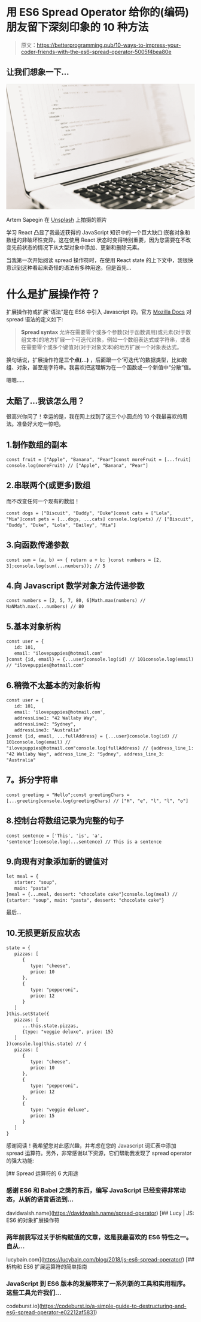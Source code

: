 # 用 ES6 Spread Operator 给你的(编码)朋友留下深刻印象的 10 种方法

> 原文：<https://betterprogramming.pub/10-ways-to-impress-your-coder-friends-with-the-es6-spread-operator-5005f4bea80e>

## 让我们想象一下…

![](img/d343cbe83b052769d3a9393368cfc457.png)

Artem Sapegin 在 [Unsplash](https://unsplash.com/photos/b18TRXc8UPQ) 上拍摄的照片

学习 React 凸显了我最近获得的 JavaScript 知识中的一个巨大缺口:嵌套对象和数组的非破坏性变异。这在使用 React 状态时变得特别重要，因为您需要在不改变先前状态的情况下从大型对象中添加、更新和删除元素。

当我第一次开始阅读 spread 操作符时，在使用 React state 的上下文中，我很快意识到这种看起来奇怪的语法有多种用途。但是首先…

# 什么是扩展操作符？

扩展操作符或扩展“语法”是在 ES6 中引入 Javascript 的。官方 [Mozilla Docs](https://developer.mozilla.org/en-US/docs/Web/JavaScript/Reference/Operators/Spread_syntax) 对 spread 语法的定义如下:

> **Spread syntax** 允许在需要零个或多个参数(对于函数调用)或元素(对于数组文本)的地方扩展一个可迭代对象，例如一个数组表达式或字符串，或者在需要零个或多个键值对(对于对象文本)的地方扩展一个对象表达式。

换句话说，扩展操作符是**三个点(…)** ，后面跟一个‘可迭代’的数据类型，比如数组、对象，甚至是字符串。我喜欢把这理解为在一个函数或一个新值中“分散”值。

嗯嗯…..

## 太酷了…我该怎么用？

很高兴你问了！幸运的是，我在网上找到了这三个小圆点的 10 个我最喜欢的用法。准备好大吃一惊吧。

## 1.制作数组的副本

```
const fruit = ["Apple", "Banana", "Pear"]const moreFruit = [...fruit] console.log(moreFruit) // ["Apple", "Banana", "Pear"]
```

## 2.串联两个(或更多)数组

而不改变任何一个现有的数组！

```
const dogs = ["Biscuit", "Buddy", "Duke"]const cats = ["Lola", "Mia"]const pets = [...dogs, ...cats] console.log(pets) // ["Biscuit", "Buddy", "Duke", "Lola", "Bailey", "Mia"]
```

## 3.向函数传递参数

```
const sum = (a, b) => { return a + b; }const numbers = [2, 3];console.log(sum(...numbers)); // 5
```

## 4.向 Javascript 数学对象方法传递参数

```
const numbers = [2, 5, 7, 80, 6]Math.max(numbers) // NaNMath.max(...numbers) // 80
```

## 5.基本对象析构

```
const user = {
   id: 101,
   email: "ilovepuppies@hotmail.com"
}const {id, email} = {...user}console.log(id) // 101console.log(email) // "ilovepuppies@hotmail.com"
```

## 6.稍微不太基本的对象析构

```
const user = {
   id: 101,
   email: 'ilovepuppies@hotmail.com',
   addressLine1: "42 Wallaby Way",
   addressLine2: "Sydney",
   addressLine3: "Australia"
}const {id, email, ...fullAddress} = {...user}console.log(id) // 101console.log(email) // "ilovepuppies@hotmail.com"console.log(fullAddress) // {address_line_1: "42 Wallaby Way", address_line_2: "Sydney", address_line_3: "Australia"
```

## **7。拆分字符串**

```
const greeting = "Hello";const greetingChars = [...greeting]console.log(greetingChars) // ["H", "e", "l", "l", "o"]
```

## 8.控制台将数组记录为完整的句子

```
const sentence = ['This', 'is', 'a', 'sentence'];console.log(...sentence) // This is a sentence
```

## 9.向现有对象添加新的键值对

```
let meal = {
   starter: "soup",
   main: "pasta"
}meal = {...meal, dessert: "chocolate cake"}console.log(meal) // {starter: "soup", main: "pasta", dessert: "chocolate cake"}
```

最后…

## 10.无损更新反应状态

```
state = {
   pizzas: [
      { 
         type: "cheese",
         price: 10
      },
      { 
         type: "pepperoni",
         price: 12
      }
   ]
}this.setState({
   pizzas: [
      ...this.state.pizzas,
      {type: "veggie deluxe", price: 15}
   ]
})console.log(this.state) // {
   pizzas: [
      { 
         type: "cheese",
         price: 10
      },
      { 
         type: "pepperoni",
         price: 12
      },
      {
         type: "veggie deluxe", 
         price: 15
      }
   ]
}
```

感谢阅读！我希望您对此感兴趣，并考虑在您的 Javascript 词汇表中添加 spread 运算符。另外，非常感谢以下资源，它们帮助我发现了 spread operator 的强大功能:

[](https://davidwalsh.name/spread-operator) [## Spread 运算符的 6 大用途

### 感谢 ES6 和 Babel 之类的东西，编写 JavaScript 已经变得非常动态，从新的语言语法到…

davidwalsh.name](https://davidwalsh.name/spread-operator) [](https://lucybain.com/blog/2018/js-es6-spread-operator/) [## Lucy | JS: ES6 的对象扩展操作符

### 两年前我写过关于析构赋值的文章，这是我最喜欢的 ES6 特性之一。自从…

lucybain.com](https://lucybain.com/blog/2018/js-es6-spread-operator/) [](https://codeburst.io/a-simple-guide-to-destructuring-and-es6-spread-operator-e02212af5831) [## 析构和 ES6 扩展运算符的简单指南

### JavaScript 到 ES6 版本的发展带来了一系列新的工具和实用程序。这些工具允许我们…

codeburst.io](https://codeburst.io/a-simple-guide-to-destructuring-and-es6-spread-operator-e02212af5831)